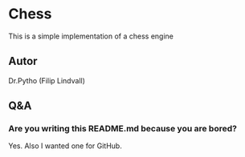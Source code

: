 # Chess
This is a simple implementation of a chess engine
## Autor
Dr.Pytho (Filip Lindvall)

## Q&A
### Are you writing this README.md because you are bored?
Yes.
Also I wanted one for GitHub.
